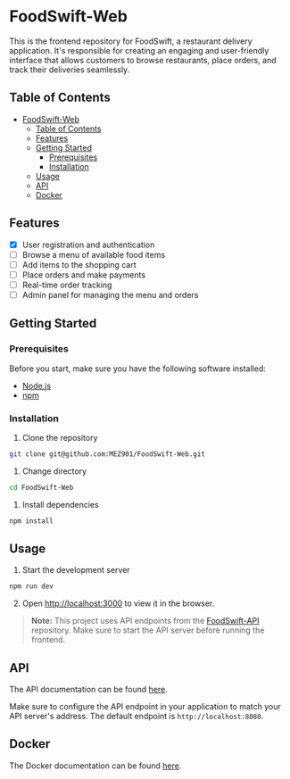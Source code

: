 # FoodSwift-Web
This is the frontend repository for FoodSwift, a restaurant delivery application. It's responsible for creating an engaging and user-friendly interface that allows customers to browse restaurants, place orders, and track their deliveries seamlessly.

## Table of Contents
- [FoodSwift-Web](#foodswift-web)
  - [Table of Contents](#table-of-contents)
  - [Features](#features)
  - [Getting Started](#getting-started)
    - [Prerequisites](#prerequisites)
    - [Installation](#installation)
  - [Usage](#usage)
  - [API](#api)
  - [Docker](#docker)

## Features
- [x] User registration and authentication
- [ ] Browse a menu of available food items
- [ ] Add items to the shopping cart
- [ ] Place orders and make payments
- [ ] Real-time order tracking
- [ ] Admin panel for managing the menu and orders
  
## Getting Started
### Prerequisites
Before you start, make sure you have the following software installed:

- [Node.js](https://nodejs.org/en/download/)
- [npm](https://www.npmjs.com/get-npm)

### Installation
1. Clone the repository
```sh
git clone git@github.com:MEZ901/FoodSwift-Web.git
```
1. Change directory
```sh
cd FoodSwift-Web
```
1. Install dependencies
```sh
npm install
```

## Usage
1. Start the development server
```sh
npm run dev
```
2. Open [http://localhost:3000](http://localhost:3000) to view it in the browser.

> **Note:** This project uses API endpoints from the [FoodSwift-API](https://github.com/MEZ901/FoodSwift-API) repository. Make sure to start the API server before running the frontend.

## API
The API documentation can be found [here](https://documenter.getpostman.com/view/25895747/2s9YXcf64q).

Make sure to configure the API endpoint in your application to match your API server's address. The default endpoint is `http://localhost:8080`.

## Docker
The Docker documentation can be found [here](https://github.com/MEZ901/FoodSwift-Web/tree/main/docker#readme).